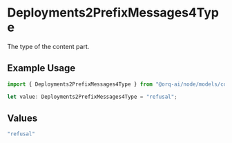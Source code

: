 # Deployments2PrefixMessages4Type

The type of the content part.

## Example Usage

```typescript
import { Deployments2PrefixMessages4Type } from "@orq-ai/node/models/components";

let value: Deployments2PrefixMessages4Type = "refusal";
```

## Values

```typescript
"refusal"
```